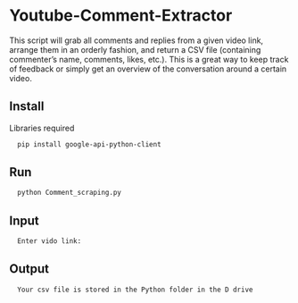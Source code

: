 # Youtube-Comment-Extractor
This script will grab all comments and replies from a given video link, arrange them in an orderly fashion, and return a CSV file (containing commenter’s name, comments, likes, etc.). This is a great way to keep track of feedback or simply get an overview of the conversation around a certain video.


## Install

Libraries required

```bash
  pip install google-api-python-client
```
    

## Run

```bash
  python Comment_scraping.py
```
## Input

```bash
  Enter vido link: 
```
## Output

```bash
  Your csv file is stored in the Python folder in the D drive
```
    

